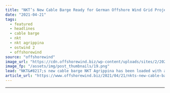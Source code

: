 ```yaml
---
title: "NKT’s New Cable Barge Ready for German Offshore Wind Grid Project"
date: "2021-04-21"
tags: 
  - featured
  - headlines
  - cable barge
  - nkt
  - nkt agrippina
  - ostwind 2
  - offshorewind
source: "offshorewind"
image_url: "https://cdn.offshorewind.biz/wp-content/uploads/sites/2/2021/04/21092507/NKT-Agrippina_-c-NKT.png"
image_fp: "/assets/img/post_thumbnails/19.png"
lead: "NKT&#8217;s new cable barge NKT Agrippina has been loaded with a cable section for"
article_url: "https://www.offshorewind.biz/2021/04/21/nkts-new-cable-barge-ready-for-german-offshore-wind-grid-project/"
---
```


---
